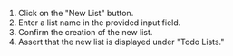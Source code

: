1. Click on the "New List" button.
2. Enter a list name in the provided input field.
3. Confirm the creation of the new list.
4. Assert that the new list is displayed under "Todo Lists."